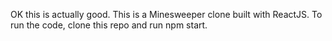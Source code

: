 OK this is actually good.
This is a Minesweeper clone built with ReactJS.
To run the code, clone this repo and run npm start.
